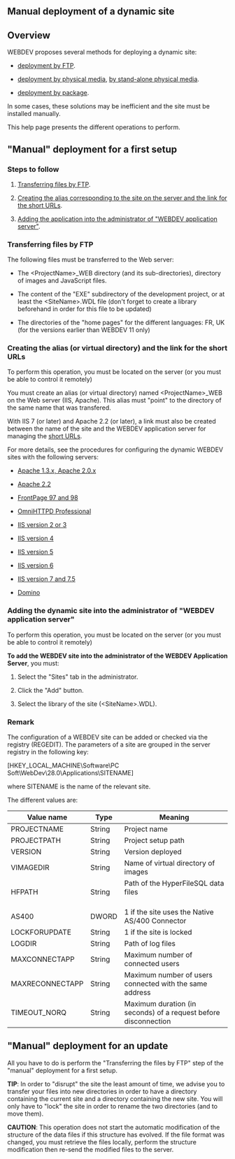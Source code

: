 
## Manual deployment of a dynamic site
			



<a name="NOTE1"></a>
<a name="NOTE1_1"></a>


## Overview
<a name="overview_ELTTEXTE000259"></a>
WEBDEV proposes several methods for deploying a dynamic site:

- [deployment by FTP](../Editeurs/2028019.md).

- [deployment by physical media](../Editeurs/2028090.md), [by stand-alone physical media](../Editeurs/2028091.md).

- [deployment by package](../Editeurs/2028089.md).




In some cases, these solutions may be inefficient and the site must be installed manually.

This help page presents the different operations to perform.

<a name="NOTE2"></a>
<a name="NOTE2_1"></a>


## "Manual" deployment for a first setup
<a name="manual_deployment_for_first_setup_ELTTEXTE000283"></a>


### Steps to follow
<a name="steps_follow_ELTPARAGRAPHE000035"></a>

1. [Transferring files by FTP](#NOTE2_2).

2. [Creating the alias corresponding to the site on the server and the link for the short URLs](#NOTE2_3).

3. [Adding the application into the administrator of "WEBDEV application server"](#NOTE2_4).



<a name="NOTE2_2"></a>


### Transferring files by FTP
<a name="transferring_files_ftp_ELTPARAGRAPHE000050"></a>

The following files must be transferred to the Web server:

- The &lt;ProjectName&gt;_WEB directory (and its sub-directories), directory of images and JavaScript files.

- The content of the "EXE" subdirectory of the development project, or at least the &lt;SiteName&gt;.WDL file (don't forget to create a library beforehand in order for this file to be updated)

- The directories of the "home pages" for the different languages: FR, UK (for the versions earlier than WEBDEV 11 only)



<a name="NOTE2_3"></a>


### Creating the alias (or virtual directory) and the link for the short URLs
<a name="creating_the_alias_virtual_directory_and_the_link_for_the_short_urls_ELTPARAGRAPHE000061"></a>

To perform this operation, you must be located on the server (or you must be able to control it remotely)

You must create an alias (or virtual directory) named &lt;ProjectName&gt;_WEB on the Web server (IIS, Apache). This alias must "point" to the directory of the same name that was transfered.

With IIS 7 (or later) and Apache 2.2 (or later), a link must also be created between the name of the site and the WEBDEV application server for managing the [short URLs](../Editeurs/2030058.md).

For more details, see the procedures for configuring the dynamic WEBDEV sites with the following servers:

- [Apache 1.3.x, Apache 2.0.x](../Editeurs/2037011.md)

- [Apache 2.2](../Editeurs/2037013.md)

- [FrontPage 97 and 98](../Editeurs/2037009.md)

- [OmniHTTPD Professional](../Editeurs/2037003.md)

- [IIS version 2 or 3](../Editeurs/2037002.md)

- [IIS version 4](../Editeurs/2037010.md)

- [IIS version 5](../Editeurs/2037007.md)

- [IIS version 6](../Editeurs/2037008.md)

- [IIS version 7 and 7.5](../Editeurs/2037012.md)

- [Domino](../Editeurs/2037006.md)



<a name="NOTE2_4"></a>


### Adding the dynamic site into the administrator of "WEBDEV application server"
<a name="adding_the_dynamic_site_into_the_administrator_webdev_application_server_ELTPARAGRAPHE000098"></a>

To perform this operation, you must be located on the server (or you must be able to control it remotely)

**To add the WEBDEV site into the administrator of the WEBDEV Application Server**, you must:

1. Select the "Sites" tab in the administrator.

2. Click the "Add" button.

3. Select the library of the site (&lt;SiteName>.WDL).



<a name="NOTE2_5"></a>


### Remark
<a name="remark_ELTPARAGRAPHE000111"></a>

The configuration of a WEBDEV site can be added or checked via the registry (REGEDIT). The parameters of a site are grouped in the server registry in the following key: 

[HKEY_LOCAL_MACHINE\\Software\\PC Soft\\WebDev\\28.0\\Applications\\SITENAME]

where SITENAME is the name of the relevant site.

The different values are:

| Value name | Type | Meaning |
| --- | --- | --- |
| PROJECTNAME | String | Project name |
| PROJECTPATH | String | Project setup path |
| VERSION | String | Version deployed |
| VIMAGEDIR | String | Name of virtual directory of images |
| HFPATH | String | Path of the HyperFileSQL data files<br><br> |
| AS400 | DWORD | 1 if the site uses the Native AS/400 Connector |
| LOCKFORUPDATE | String | 1 if the site is locked |
| LOGDIR | String | Path of log files |
| MAXCONNECTAPP | String | Maximum number of connected users |
| MAXRECONNECTAPP | String | Maximum number of users connected with the same address |
| TIMEOUT_NORQ | String | Maximum duration (in seconds) of a request before disconnection |



<a name="NOTE3"></a>
<a name="NOTE3_1"></a>


## "Manual" deployment for an update
<a name="manual_deployment_for_update_ELTTEXTE000337"></a>
All you have to do is perform the "Transferring the files by FTP" step of the "manual" deployment for a first setup.

**TIP**: In order to "disrupt" the site the least amount of time, we advise you to transfer your files into new directories in order to have a directory containing the current site and a directory containing the new site. You will only have to "lock" the site in order to rename the two directories (and to move them).

**CAUTION**: This operation does not start the automatic modification of the structure of the data files if this structure has evolved. If the file format was changed, you must retrieve the files locally, perform the structure modification then re-send the modified files to the server.


